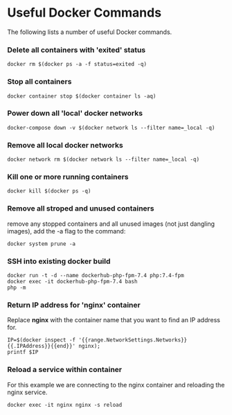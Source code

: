 # Useful Docker Commands
The following lists a number of useful Docker commands.

### Delete all containers with 'exited' status
``` shell
docker rm $(docker ps -a -f status=exited -q)
```
### Stop all containers
``` shell
docker container stop $(docker container ls -aq)
```
### Power down all 'local' docker networks
``` shell
docker-compose down -v $(docker network ls --filter name=_local -q)
```
### Remove all local docker networks
``` shell
docker network rm $(docker network ls --filter name=_local -q)
```
### Kill one or more running containers
``` shell
docker kill $(docker ps -q)
```
### Remove all stroped and unused containers
remove any stopped containers and all unused images (not just dangling images), add the -a flag to the command:
``` shell
docker system prune -a
```

### SSH into existing docker build
``` shell
docker run -t -d --name dockerhub-php-fpm-7.4 php:7.4-fpm
docker exec -it dockerhub-php-fpm-7.4 bash
php -m
```
### Return IP address for 'nginx' container
Replace **nginx** with the container name that you want to find an IP address for.
``` shell
IP=$(docker inspect -f '{{range.NetworkSettings.Networks}}{{.IPAddress}}{{end}}' nginx);
printf $IP
```

### Reload a service within container
For this example we are connecting to the nginx container and reloading the nginx service.
``` shell
docker exec -it nginx nginx -s reload
```
